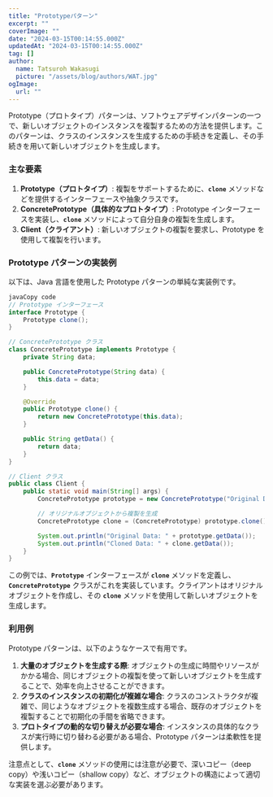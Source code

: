 ```yaml
---
title: "Prototypeパターン"
excerpt: ""
coverImage: ""
date: "2024-03-15T00:14:55.000Z"
updatedAt: "2024-03-15T00:14:55.000Z"
tag: []
author:
  name: Tatsuroh Wakasugi
  picture: "/assets/blog/authors/WAT.jpg"
ogImage:
  url: ""
---
```


Prototype（プロトタイプ）パターンは、ソフトウェアデザインパターンの一つで、新しいオブジェクトのインスタンスを複製するための方法を提供します。このパターンは、クラスのインスタンスを生成するための手続きを定義し、その手続きを用いて新しいオブジェクトを生成します。

### **主な要素**

1. **Prototype（プロトタイプ）**: 複製をサポートするために、**`clone`** メソッドなどを提供するインターフェースや抽象クラスです。
2. **ConcretePrototype（具体的なプロトタイプ）**: Prototype インターフェースを実装し、**`clone`** メソッドによって自分自身の複製を生成します。
3. **Client（クライアント）**: 新しいオブジェクトの複製を要求し、Prototype を使用して複製を行います。

### **Prototype パターンの実装例**

以下は、Java 言語を使用した Prototype パターンの単純な実装例です。

```java
javaCopy code
// Prototype インターフェース
interface Prototype {
    Prototype clone();
}

// ConcretePrototype クラス
class ConcretePrototype implements Prototype {
    private String data;

    public ConcretePrototype(String data) {
        this.data = data;
    }

    @Override
    public Prototype clone() {
        return new ConcretePrototype(this.data);
    }

    public String getData() {
        return data;
    }
}

// Client クラス
public class Client {
    public static void main(String[] args) {
        ConcretePrototype prototype = new ConcretePrototype("Original Data");

        // オリジナルオブジェクトから複製を生成
        ConcretePrototype clone = (ConcretePrototype) prototype.clone();

        System.out.println("Original Data: " + prototype.getData());
        System.out.println("Cloned Data: " + clone.getData());
    }
}

```

この例では、**`Prototype`** インターフェースが **`clone`** メソッドを定義し、**`ConcretePrototype`** クラスがこれを実装しています。クライアントはオリジナルオブジェクトを作成し、その **`clone`** メソッドを使用して新しいオブジェクトを生成します。

### **利用例**

Prototype パターンは、以下のようなケースで有用です。

1. **大量のオブジェクトを生成する際**: オブジェクトの生成に時間やリソースがかかる場合、同じオブジェクトの複製を使って新しいオブジェクトを生成することで、効率を向上させることができます。
2. **クラスのインスタンスの初期化が複雑な場合**: クラスのコンストラクタが複雑で、同じようなオブジェクトを複数生成する場合、既存のオブジェクトを複製することで初期化の手間を省略できます。
3. **プロトタイプの動的な切り替えが必要な場合**: インスタンスの具体的なクラスが実行時に切り替わる必要がある場合、Prototype パターンは柔軟性を提供します。

注意点として、**`clone`** メソッドの使用には注意が必要で、深いコピー（deep copy）や浅いコピー（shallow copy）など、オブジェクトの構造によって適切な実装を選ぶ必要があります。
